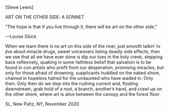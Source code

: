 [Steve Lewis]

ART ON THE OTHER SIDE: A SONNET

“The hope is that if you live through it, there will be art on the other side,”

—Louise Glück

When we learn there is no art on this side of the river,
just smooth talkin’ tv jive about miracle drugs, sweet
voiceovers listing deadly side effects, then we see
that all we have ever done is dip our toes in the holy
creek, stepping back reflexively, quaking in some
faithless belief that salvation is to be found in con
artists who profit from our desperation, promising
miracles, but only for those afraid of drowning,
supplicants huddled on the naked shore, chained in
hopeless hatred for the undaunted who have waded
in. Only then. Only then do we step into the rushing
current and, floating downstream, grab hold of a root,
a branch, another’s hand, and crawl up on the other shore,
where art is alive between the canopy and the forest floor

SL, New Paltz, NY, November 2020